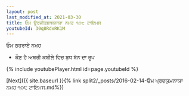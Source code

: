 ```yaml
---
layout: post
last_modified_at: 2021-03-30
title: ਓਮ ਊਰਜੀਤਸ਼ਾਸਨਾਯਾ ਨਮਹ ੧੦੮ ਟਾਇਮਸ
youtubeId: 30q8RdxRK1M
---
```

 
 
 ਓਮ ਠਹਰਾਏ ਨਮਹ  
 
 -  ਕੌਣ ਹੈ ਅਥਰੀ ਕਬੀਲੇ ਵਿਚ ਬੁਧ ਬੋਨ ਦਾ ਰੂਪ 
 
  
 
  
 
 
 
 
 
 


{% include youtubePlayer.html id=page.youtubeId %}
 
[Next]({{ site.baseurl }}{% link  split2/_posts/2016-02-14-ਓਮ ਪ੍ਰਦਯੁਮਨਾਯਾ ਨਮਹ ੧੦੮ ਟਾਇਮਸ.md%})
 
